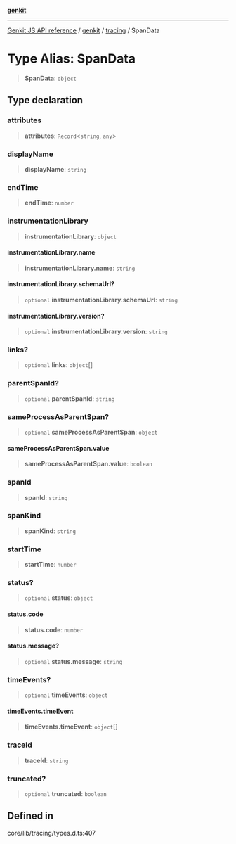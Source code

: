 [**genkit**](../../README.md)

***

[Genkit JS API reference](../../../README.md) / [genkit](../../README.md) / [tracing](../README.md) / SpanData

# Type Alias: SpanData

> **SpanData**: `object`

## Type declaration

### attributes

> **attributes**: `Record`\<`string`, `any`\>

### displayName

> **displayName**: `string`

### endTime

> **endTime**: `number`

### instrumentationLibrary

> **instrumentationLibrary**: `object`

#### instrumentationLibrary.name

> **instrumentationLibrary.name**: `string`

#### instrumentationLibrary.schemaUrl?

> `optional` **instrumentationLibrary.schemaUrl**: `string`

#### instrumentationLibrary.version?

> `optional` **instrumentationLibrary.version**: `string`

### links?

> `optional` **links**: `object`[]

### parentSpanId?

> `optional` **parentSpanId**: `string`

### sameProcessAsParentSpan?

> `optional` **sameProcessAsParentSpan**: `object`

#### sameProcessAsParentSpan.value

> **sameProcessAsParentSpan.value**: `boolean`

### spanId

> **spanId**: `string`

### spanKind

> **spanKind**: `string`

### startTime

> **startTime**: `number`

### status?

> `optional` **status**: `object`

#### status.code

> **status.code**: `number`

#### status.message?

> `optional` **status.message**: `string`

### timeEvents?

> `optional` **timeEvents**: `object`

#### timeEvents.timeEvent

> **timeEvents.timeEvent**: `object`[]

### traceId

> **traceId**: `string`

### truncated?

> `optional` **truncated**: `boolean`

## Defined in

core/lib/tracing/types.d.ts:407
